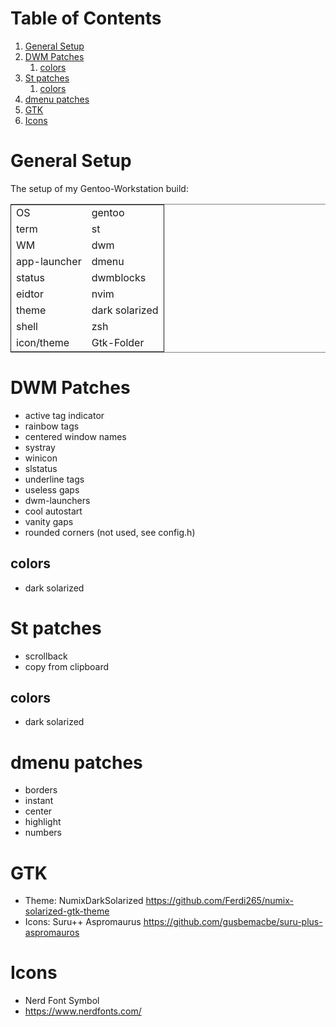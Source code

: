 # Table of Contents

1.  [General Setup](#orgbb272f3)
2.  [DWM Patches](#orgff8d1af)
    1.  [colors](#orgcfd4b64)
3.  [St patches](#orgcd026b8)
    1.  [colors](#org16e1d0c)
4.  [dmenu patches](#org5d285ba)
5.  [GTK](#org4c0213a)
6.  [Icons](#orga4e8f17)



<a id="orgbb272f3"></a>

# General Setup

The setup of my Gentoo-Workstation build:

<table border="2" cellspacing="0" cellpadding="6" rules="groups" frame="hsides">


<colgroup>
<col  class="org-left" />

<col  class="org-left" />
</colgroup>
<tbody>
<tr>
<td class="org-left">OS</td>
<td class="org-left">gentoo</td>
</tr>


<tr>
<td class="org-left">term</td>
<td class="org-left">st</td>
</tr>


<tr>
<td class="org-left">WM</td>
<td class="org-left">dwm</td>
</tr>


<tr>
<td class="org-left">app-launcher</td>
<td class="org-left">dmenu</td>
</tr>


<tr>
<td class="org-left">status</td>
<td class="org-left">dwmblocks</td>
</tr>


<tr>
<td class="org-left">eidtor</td>
<td class="org-left">nvim</td>
</tr>


<tr>
<td class="org-left">theme</td>
<td class="org-left">dark solarized</td>
</tr>


<tr>
<td class="org-left">shell</td>
<td class="org-left">zsh</td>
</tr>


<tr>
<td class="org-left">icon/theme</td>
<td class="org-left">Gtk-Folder</td>
</tr>
</tbody>
</table>


<a id="orgff8d1af"></a>

# DWM Patches

-   active tag indicator
-   rainbow tags
-   centered window names
-   systray
-   winicon
-   slstatus
-   underline tags
-   useless gaps
-   dwm-launchers
-   cool autostart
-   vanity gaps
-   rounded corners (not used, see config.h)


<a id="orgcfd4b64"></a>

## colors

-   dark solarized


<a id="orgcd026b8"></a>

# St patches

-   scrollback
-   copy from clipboard


<a id="org16e1d0c"></a>

## colors

-   dark solarized


<a id="org5d285ba"></a>

# dmenu patches

-   borders
-   instant
-   center
-   highlight
-   numbers


<a id="org4c0213a"></a>

# GTK

-   Theme: NumixDarkSolarized https://github.com/Ferdi265/numix-solarized-gtk-theme
-   Icons: Suru++ Aspromaurus https://github.com/gusbemacbe/suru-plus-aspromauros


<a id="orga4e8f17"></a>

# Icons

-   Nerd Font Symbol
-   https://www.nerdfonts.com/

